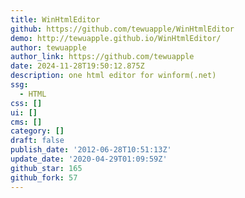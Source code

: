 ```yaml
---
title: WinHtmlEditor
github: https://github.com/tewuapple/WinHtmlEditor
demo: http://tewuapple.github.io/WinHtmlEditor/
author: tewuapple
author_link: https://github.com/tewuapple
date: 2024-11-28T19:50:12.875Z
description: one html editor for winform(.net)
ssg:
  - HTML
css: []
ui: []
cms: []
category: []
draft: false
publish_date: '2012-06-28T10:51:13Z'
update_date: '2020-04-29T01:09:59Z'
github_star: 165
github_fork: 57
---
```


